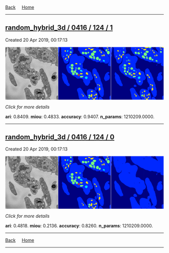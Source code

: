 
[Back](..)&nbsp;&nbsp;&nbsp;&nbsp;&nbsp;[Home](https://leapmanlab.github.io/snapshots)

---

<div class="summary"><a href="1"><h2>random_hybrid_3d / 0416 / 124 / 1</h2></a><p>Created 20 Apr 2019, 00:17:13
</p><a href="1"><img src="1/media/summary.png" align="center"></a><p>
<i>Click for more details</i>
</p></div>

**ari**: 0.8409. **miou**: 0.4833. **accuracy**: 0.9407. **n_params**: 1210209.0000. 

---

<div class="summary"><a href="0"><h2>random_hybrid_3d / 0416 / 124 / 0</h2></a><p>Created 20 Apr 2019, 00:17:13
</p><a href="0"><img src="0/media/summary.png" align="center"></a><p>
<i>Click for more details</i>
</p></div>

**ari**: 0.4818. **miou**: 0.2136. **accuracy**: 0.8260. **n_params**: 1210209.0000. 

---

[Back](..)&nbsp;&nbsp;&nbsp;&nbsp;&nbsp;[Home](https://leapmanlab.github.io/snapshots)

---